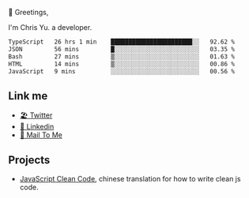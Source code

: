 👋 Greetings, 

I'm Chris Yu. a developer. 


<!--START_SECTION:waka-->

```txt
TypeScript   26 hrs 1 min    ███████████████████████░░   92.62 %
JSON         56 mins         █░░░░░░░░░░░░░░░░░░░░░░░░   03.35 %
Bash         27 mins         ▒░░░░░░░░░░░░░░░░░░░░░░░░   01.63 %
HTML         14 mins         ▒░░░░░░░░░░░░░░░░░░░░░░░░   00.86 %
JavaScript   9 mins          ░░░░░░░░░░░░░░░░░░░░░░░░░   00.56 %
```

<!--END_SECTION:waka-->

## Link me

- [🏖️ Twitter](https://twitter.com/yuetong3yu)
- [🧳 Linkedin](https://www.linkedin.com/in/yuetong3yu)
- [📧 Mail To Me](mailto:yuetong3yu@gmail.com)


## Projects 

- [JavaScript Clean Code](https://js-clean-code-cn.vercel.app/), chinese translation for how to write clean js code.
